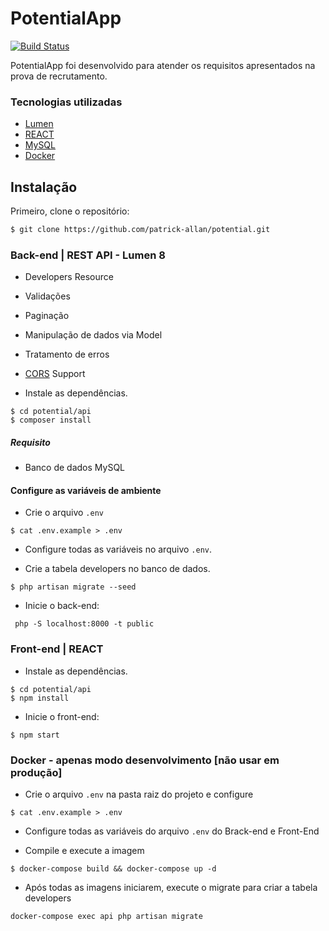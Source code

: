 # PotentialApp

[![Build Status](https://travis-ci.org/joemccann/dillinger.svg?branch=master)](https://travis-ci.org/joemccann/dillinger)

PotentialApp foi desenvolvido para atender os requisitos apresentados na prova de recrutamento.

### Tecnologias utilizadas
- [Lumen](https://lumen.laravel.com/)
- [REACT](https://pt-br.reactjs.org/)
- [MySQL](https://www.mysql.com/)
- [Docker](https://www.docker.com/)

## Instalação

Primeiro, clone o repositório:
```bash
$ git clone https://github.com/patrick-allan/potential.git
```
### Back-end | REST API - Lumen 8

- Developers Resource
- Validações
- Paginação
- Manipulação de dados via Model
- Tratamento de erros
- [CORS](https://github.com/barryvdh/laravel-cors) Support

- Instale as dependências.
```
$ cd potential/api
$ composer install
```
##### Requisito
 - Banco de dados MySQL

#### Configure as variáveis de ambiente
- Crie o arquivo `.env`
```
$ cat .env.example > .env
```
- Configure todas as variáveis no arquivo `.env`.

- Crie a tabela developers no banco de dados.
```
$ php artisan migrate --seed
```
- Inicie o back-end:
```
 php -S localhost:8000 -t public
```

### Front-end | REACT

- Instale as dependências.
```
$ cd potential/api
$ npm install
```
- Inicie o front-end:
```
$ npm start
```

### Docker - apenas modo desenvolvimento [não usar em produção]
- Crie o arquivo `.env` na pasta raiz do projeto e configure
```
$ cat .env.example > .env
```
- Configure todas as variáveis do arquivo `.env` do Brack-end e Front-End

- Compile e execute a imagem
```
$ docker-compose build && docker-compose up -d
```
- Após todas as imagens iniciarem, execute o migrate para criar a tabela developers

```
docker-compose exec api php artisan migrate
```
